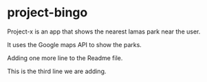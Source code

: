 # project-bingo
Project-x is an app that shows the nearest lamas park near the user.

It uses the Google maps API to show the parks.

Adding one more line to the Readme file.

This is the third line we are adding.